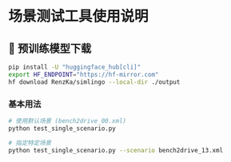 # 场景测试工具使用说明

## 🎯 预训练模型下载
```bash
pip install -U "huggingface_hub[cli]"
export HF_ENDPOINT="https://hf-mirror.com"
hf download RenzKa/simlingo --local-dir ./output
```
### 基本用法

```bash
# 使用默认场景 (bench2drive_00.xml)
python test_single_scenario.py

# 指定特定场景
python test_single_scenario.py --scenario bench2drive_13.xml

```